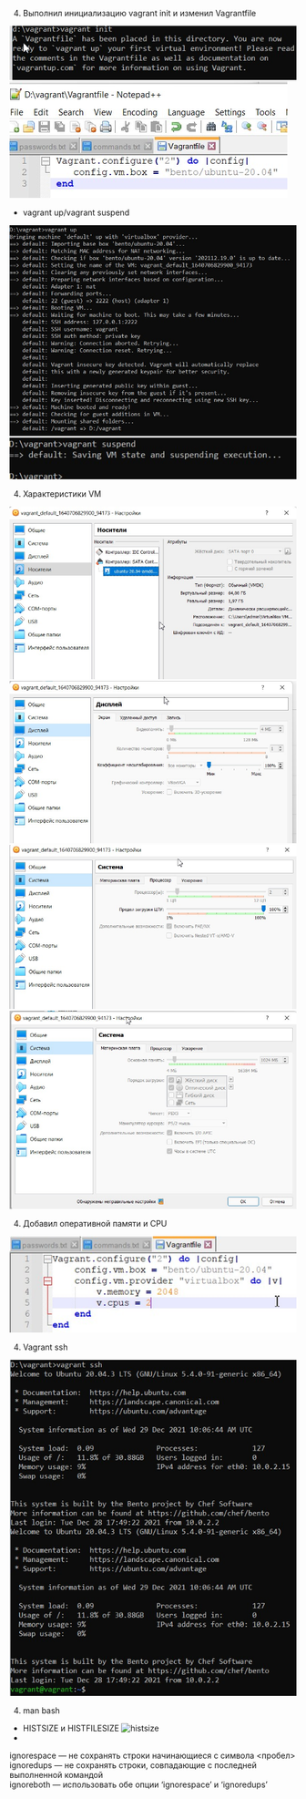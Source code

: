 4. Выполнил инициализацию vagrant init и изменил Vagrantfile 

![vagrant init](img/4.1.jpg)
![Vagrantfile](img/4.2.jpg)

* vagrant up/vagrant suspend 

![vagrant up](img/4.3.jpg)
![vagrant suspend](img/4.4.jpg)

4. Характеристики VM 

![](img/5.1.jpg)
![](img/5.2.jpg)
![](img/5.3.jpg)
![](img/5.4.jpg)

4. Добавил оперативной памяти и CPU

![](img/6.jpg)

4. Vagrant ssh

![vagrant ssh](img/7.jpg)

4. man bash

* HISTSIZE и HISTFILESIZE
![histsize](img/8.jpg)
* 
ignorespace — не сохранять строки начинающиеся с символа <пробел>  
ignoredups — не сохранять строки, совпадающие с последней выполненной командой  
ignoreboth — использовать обе опции ‘ignorespace’ и ‘ignoredups’  
